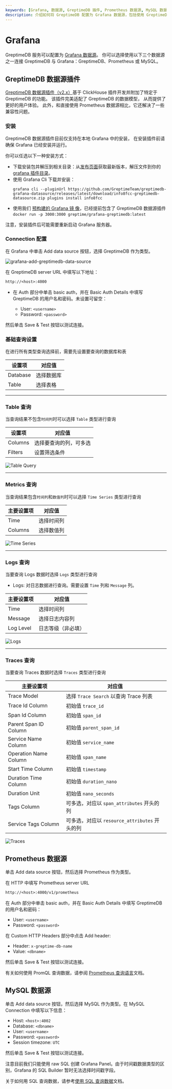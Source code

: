 ```yaml
---
keywords: [Grafana, 数据源, GreptimeDB 插件, Prometheus 数据源, MySQL 数据源, 仪表盘, 数据可视化]
description: 介绍如何将 GreptimeDB 配置为 Grafana 数据源，包括使用 GreptimeDB 数据源插件、Prometheus 数据源和 MySQL 数据源的方法。
---
```


# Grafana

GreptimeDB 服务可以配置为 [Grafana 数据源](https://grafana.com/docs/grafana/latest/datasources/add-a-data-source/)。
你可以选择使用以下三个数据源之一连接 GreptimeDB 与 Grafana：GreptimeDB、Prometheus 或 MySQL。

## GreptimeDB 数据源插件

[GreptimeDB 数据源插件（v2.x）](https://github.com/GreptimeTeam/greptimedb-grafana-datasource)基于 ClickHouse 插件开发并附加了特定于 GreptimeDB 的功能。
该插件完美适配了 GreptimeDB 的数据模型，
从而提供了更好的用户体验。
此外，和直接使用 Prometheus 数据源相比，它还解决了一些兼容性问题。

### 安装

GreptimeDB 数据源插件目前仅支持在本地 Grafana 中的安装，
在安装插件前请确保 Grafana 已经安装并运行。

你可以任选以下一种安装方式：

- 下载安装包并解压到相关目录：从[发布页面](https://github.com/GreptimeTeam/greptimedb-grafana-datasource/releases/latest/)获取最新版本，解压文件到你的 [grafana 插件目录](https://grafana.com/docs/grafana/latest/setup-grafana/configure-grafana/#plugins)。
- 使用 Grafana Cli 下载并安装：
  ```shell
  grafana cli --pluginUrl https://github.com/GreptimeTeam/greptimedb-grafana-datasource/releases/latest/download/info8fcc-greptimedb-datasource.zip plugins install info8fcc
  ```
- 使用我们 [预构建的 Grafana 镜
  像](https://hub.docker.com/r/greptime/grafana-greptimedb)，已经提前包含了
  GreptimeDB 数据源插件 `docker run -p 3000:3000
  greptime/grafana-greptimedb:latest`

注意，安装插件后可能需要重新启动 Grafana 服务器。


### Connection 配置

在 Grafana 中单击 Add data source 按钮，选择 GreptimeDB 作为类型。

![grafana-add-greptimedb-data-source](/grafana-add-greptimedb-data-source.png)


在 GreptimeDB server URL 中填写以下地址：

```txt
http://<host>:4000
```

- 在 Auth 部分中单击 basic auth，并在 Basic Auth Details 中填写 GreptimeDB 的用户名和密码。未设置可留空：

  - User: `<username>`
  - Password: `<password>`

然后单击 Save & Test 按钮以测试连接。


### 基础查询设置
在进行所有类型查询选择前，需要先设置要查询的数据库和表

| 设置项 | 对应值 |
|-----------|-------------|
| Database| 选择数据库
| Table   | 选择表格

---

### Table 查询
当查询结果不包含`时间列`时可以选择 `Table` 类型进行查询

| 设置项 | 对应值 |
|-----------|-------------|
| Columns | 选择要查询的列，可多选
| Filters | 设置筛选条件

![Table Query](/grafana/table.png)

---

### Metrics 查询
当查询结果包含`时间列`和`数值列`时可以选择 `Time Series` 类型进行查询

| 主要设置项 | 对应值 |
|-----------|-------------|
| Time | 选择时间列
| Columns | 选择数值列

![Time Series](/grafana/series1.png)

---

### Logs 查询
当要查询 Logs 数据时选择 `Logs` 类型进行查询
* Logs: 对日志数据进行查询。需要设置 `Time` 列和 `Message` 列。

| 主要设置项 | 对应值 |
|-----------|--------------------|
| Time | 选择时间列
| Message | 选择日志内容列
| Log Level| 日志等级（非必填）

![Logs](/grafana/logs.png)

---

### Traces 查询
当要查询 Traces 数据时选择 `Traces` 类型进行查询

| 主要设置项 | 对应值 |
|-----------|---------------------|
| Trace Model | 选择 `Trace Search` 以查询 Trace 列表
| Trace Id Column | 初始值 `trace_id`
| Span Id Column | 初始值 `span_id`
| Parent Span ID Column | 初始值 `parent_span_id`
| Service Name Column | 初始值 `service_name`
| Operation Name Column | 初始值 `span_name`
| Start Time Column | 初始值 `timestamp`
| Duration Time Column | 初始值 `duration_nano`
| Duration Unit | 初始值 `nano_seconds`
| Tags Column | 可多选，对应以 `span_attributes` 开头的列
| Service Tags Column| 可多选，对应以 `resource_attributes` 开头的列

![Traces](/grafana/traceconfig.png)

## Prometheus 数据源

单击 Add data source 按钮，然后选择 Prometheus 作为类型。

在 HTTP 中填写 Prometheus server URL

```txt
http://<host>:4000/v1/prometheus
```

在 Auth 部分中单击 basic auth，并在 Basic Auth Details 中填写 GreptimeDB 的用户名和密码：

- User: `<username>`
- Password: `<password>`

在 Custom HTTP Headers 部分中点击 Add header:

- Header: `x-greptime-db-name`
- Value: `<dbname>`

然后单击 Save & Test 按钮以测试连接。

有关如何使用 PromQL 查询数据，请参阅 [Prometheus 查询语言](/user-guide/query-data/promql.md)文档。

## MySQL 数据源

单击 Add data source 按钮，然后选择 MySQL 作为类型。在 MySQL Connection 中填写以下信息：

- Host: `<host>:4002`
- Database: `<dbname>`
- User: `<username>`
- Password: `<password>`
- Session timezone: `UTC`

然后单击 Save & Test 按钮以测试连接。

注意目前我们只能使用 raw SQL 创建 Grafana Panel。由于时间戳数据类型的区别，Grafana
的 SQL Builder 暂时无法选择时间戳字段。

关于如何用 SQL 查询数据，请参考[使用 SQL 查询数据](/user-guide/query-data/sql.md)文档。
